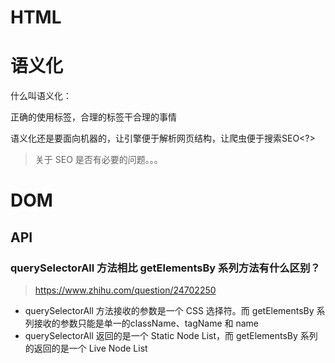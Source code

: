 # HTML

# 语义化

什么叫语义化：

正确的使用标签，合理的标签干合理的事情

语义化还是要面向机器的，让引擎便于解析网页结构，让爬虫便于搜索SEO<?>

>  关于 SEO 是否有必要的问题。。。

# DOM

## API

### querySelectorAll 方法相比 getElementsBy 系列方法有什么区别？

> https://www.zhihu.com/question/24702250

- querySelectorAll 方法接收的参数是一个 CSS 选择符。而 getElementsBy 系列接收的参数只能是单一的className、tagName 和 name
- querySelectorAll 返回的是一个 Static Node List，而 getElementsBy 系列的返回的是一个 Live Node List